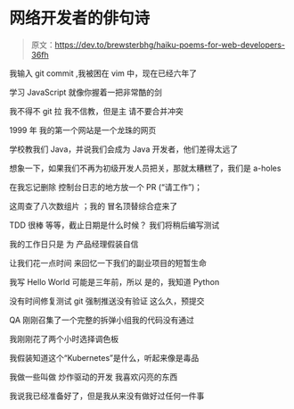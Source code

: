 # 网络开发者的俳句诗

> 原文：<https://dev.to/brewsterbhg/haiku-poems-for-web-developers-36fh>

我输入 git commit
,我被困在 vim
中，现在已经六年了

学习 JavaScript
就像你握着一把非常酷的剑

我不得不 git 拉
我不信教，但是主
请不要合并冲突

1999 年
我的第一个网站是一个龙珠的网页

学校教我们 Java，并说我们会成为 Java 开发者，他们差得太远了

想象一下，如果我们不再为初级开发人员把关，那就太糟糕了，我们是 a-holes

在我忘记删除
控制台日志的地方放一个 PR
(“请工作”)；

这周查了八次数组片
；我的
冒名顶替综合症来了

TDD 很棒
等等，截止日期是什么时候？
我们将稍后编写测试

我的工作日只是
为
产品经理假装自信

让我们花一点时间
来回忆一下我们的副业项目的短暂生命

我写 Hello World
可能是三年前，所以
是的，我知道 Python

没有时间修复测试
git 强制推送没有验证
这么久，预提交

QA 刚刚召集了一个完整的拆弹小组我的代码没有通过

我刚刚花了两个小时选择调色板

我假装知道这个“Kubernetes”是什么，听起来像是毒品

我做一些叫做
炒作驱动的开发
我喜欢闪亮的东西

我说我已经准备好了，但是我从来没有做好过任何一件事